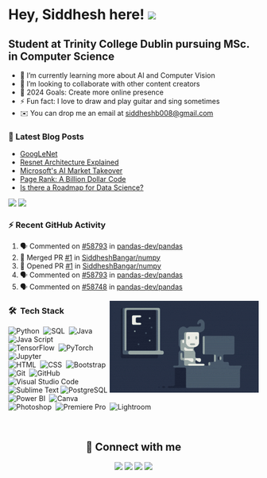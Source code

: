 # Hey, Siddhesh here! <img src="https://media.giphy.com/media/hvRJCLFzcasrR4ia7z/giphy.gif" width="5%">

## Student at Trinity College Dublin pursuing MSc. in Computer Science

- 🌱 I’m currently learning more about AI and Computer Vision
- 👯 I’m looking to collaborate with other content creators
- 🥅 2024 Goals: Create more online presence
- ⚡ Fun fact: I love to draw and play guitar and sing sometimes
- ✉️ You can drop me an email at siddheshb008@gmail.com

### 📕 Latest Blog Posts

<!-- BLOG-POST-LIST:START -->
- [GoogLeNet](https://sidddhesh.hashnode.dev/googlenet)
- [Resnet Architecture Explained](https://sidddhesh.hashnode.dev/resnet-architecture-explained)
- [Microsoft&#39;s AI Market Takeover](https://sidddhesh.hashnode.dev/microsofts-ai-market-takeover)
- [Page Rank: A Billion Dollar Code](https://sidddhesh.hashnode.dev/page-rank-a-billion-dollar-code)
- [Is there a Roadmap for Data Science?](https://sidddhesh.hashnode.dev/is-there-a-roadmap-for-data-science)
<!-- BLOG-POST-LIST:END -->

 <a href="https://medium.com/@siddheshb008"><img src="https://img.shields.io/badge/-Medium%20Blog-333333?style=flat-square&logo=Medium&logoColor=white"/></a>
 <a href="https://sidddhesh.hashnode.dev/"><img src="https://img.shields.io/badge/-Hashnode%20Blog-2962FF?style=flat-square&logo=Hashnode&logoColor=white"/></a>

### ⚡ Recent GitHub Activity

<!--START_SECTION:activity-->
1. 🗣 Commented on [#58793](https://github.com/pandas-dev/pandas/pull/58793#issuecomment-2123722060) in [pandas-dev/pandas](https://github.com/pandas-dev/pandas)
2. 🎉 Merged PR [#1](https://github.com/SiddheshBangar/numpy/pull/1) in [SiddheshBangar/numpy](https://github.com/SiddheshBangar/numpy)
3. 💪 Opened PR [#1](https://github.com/SiddheshBangar/numpy/pull/1) in [SiddheshBangar/numpy](https://github.com/SiddheshBangar/numpy)
4. 🗣 Commented on [#58793](https://github.com/pandas-dev/pandas/pull/58793#issuecomment-2121523964) in [pandas-dev/pandas](https://github.com/pandas-dev/pandas)
5. 🗣 Commented on [#58748](https://github.com/pandas-dev/pandas/issues/58748#issuecomment-2119455569) in [pandas-dev/pandas](https://github.com/pandas-dev/pandas)
<!--END_SECTION:activity-->

<img alt="Night Coding" src="https://raw.githubusercontent.com/AVS1508/AVS1508/master/assets/Night-Coding.gif" align="right"/>

### 🛠 &nbsp;Tech Stack

![Python](https://img.shields.io/badge/-Python-333333?style=flat&logo=python)&nbsp;
![SQL](https://img.shields.io/badge/-SQL-333333?style=flat&logo=sqlite)&nbsp;
![Java](https://img.shields.io/badge/-Java-333333?style=flat&logo=Java&logoColor=FFA518)&nbsp;
![Java Script](https://img.shields.io/badge/-Java%20Script-333333?style=flat&logo=JavaScript&logoColor=F7DF1E)&nbsp;\
![TensorFlow](https://img.shields.io/badge/-Tensorflow-333333?style=flat&logo=TensorFlow)&nbsp;
![PyTorch](https://img.shields.io/badge/-PyTorch-333333?style=flat&logo=PyTorch)&nbsp;
![Jupyter](https://img.shields.io/badge/-Jupyter-333333?style=flat&logo=Jupyter)\
![HTML](https://img.shields.io/badge/-HTML-333333?style=flat&logo=HTML5)&nbsp;
![CSS](https://img.shields.io/badge/-CSS-333333?style=flat&logo=CSS3&logoColor=1572B6)&nbsp;
![Bootstrap](https://img.shields.io/badge/-Bootstrap-333333?style=flat&logo=bootstrap&logoColor=563D7C)\
![Git](https://img.shields.io/badge/-Git-333333?style=flat&logo=git)&nbsp;
![GitHub](https://img.shields.io/badge/-GitHub-333333?style=flat&logo=github)&nbsp;
![Visual Studio Code](https://img.shields.io/badge/-VS%20Code-333333?style=flat&logo=visual-studio-code&logoColor=007ACC)\
![Sublime Text](https://img.shields.io/badge/-SublimeText-333333?style=flat&logo=sublimetext)
![PostgreSQL](https://img.shields.io/badge/-Postgre-333333?style=flat&logo=PostgreSQL)
![Power BI](https://img.shields.io/badge/-Power%20BI-333333?style=flat&logo=powerbi)&nbsp;
![Canva](https://img.shields.io/badge/-Canva-333333?style=flat&logo=canva)\
![Photoshop](https://img.shields.io/badge/-Photoshop-333333?style=flat&logo=adobe-photoshop)&nbsp;
![Premiere Pro](https://img.shields.io/badge/-Premiere%20Pro-333333?style=flat&logo=adobe-premiere-pro)&nbsp;
![Lightroom](https://img.shields.io/badge/-Lightroom-333333?style=flat&logo=adobe-lightroom)



<br>
<h2 align="center">👋 Connect with me</h2>
<p align="center">
<a href="https://linkedin.com/in/siddheshbangar"><img src="https://img.shields.io/badge/-Siddhesh%20Bangar-0077B5?style=flat-square&logo=Linkedin&logoColor=white"/></a>
<a href="https://instagram.com/thatsiddhesh"><img src="https://img.shields.io/badge/-@thatsiddhesh-E4405F?style=flat-square&logo=Instagram&logoColor=white"/></a>
<a href="https://twitter.com/siddddhesh"><img src="https://img.shields.io/badge/-@siddddhesh-1DA1F2?style=flat-square&logo=Twitter&logoColor=white"/></a>
<a href="siddheshb008@gmail.com"><img src="https://img.shields.io/badge/-siddheshb008@gmail.com-D14836?style=flat-square&logo=Gmail&logoColor=white"/></a>
</p>
